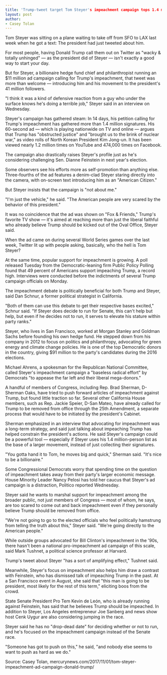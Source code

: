 ```yaml
---
title: 'Trump-tweet target Tom Steyer's impeachment campaign tops 1.4 million signatures'
layout: post
author:
- Casey Tolan
---
```


Tom Steyer was sitting on a plane waiting to take off from SFO to LAX last week when he got a text: The president had just tweeted about him.

For most people, having Donald Trump call them out on Twitter as "wacky &amp; totally unhinged" — as the president did of Steyer — isn't exactly a good way to start your day.

But for Steyer, a billionaire hedge fund chief and philanthropist running an $11 million ad campaign calling for Trump's impeachment, that tweet was more than welcome — introducing him and his movement to the president's 41 million followers.

"I think it was a kind of defensive reaction from a guy who under the surface knows he's doing a terrible job," Steyer said in an interview on Wednesday.

Steyer's campaign has gathered steam: In 14 days, his petition calling for Trump's impeachment has gathered more than 1.4 million signatures. His 60-second ad — which is playing nationwide on TV and online — argues that Trump has "obstructed justice" and "brought us to the brink of nuclear war," as video rolls of North Korean President Kim Jong-un. It has been viewed nearly 1.2 million times on YouTube and 474,000 times on Facebook.

The campaign also drastically raises Steyer's profile just as he's considering challenging Sen. Dianne Feinstein in next year's election.

Some observers see his efforts more as self-promotion than anything else. Three-fourths of the ad features a denim-clad Steyer staring directly into the camera, with on-screen text introducing him as an "American Citizen."

But Steyer insists that the campaign is "not about me."

"I'm just the vehicle," he said. "The American people are very scared by the behavior of this president."

It was no coincidence that the ad was shown on "Fox &amp; Friends," Trump's favorite TV show — it's aimed at reaching more than just the liberal faithful who already believe Trump should be kicked out of the Oval Office, Steyer said.

When the ad came on during several World Series games over the last week, Twitter lit up with people asking, basically, who the hell is Tom Steyer?

At the same time, popular support for impeachment is growing. A poll released Tuesday from the Democratic-leaning firm Public Policy Polling found that 49 percent of Americans support impeaching Trump, a record high. Interviews were conducted before the indictments of several Trump campaign officials on Monday.

The impeachment debate is politically beneficial for both Trump and Steyer, said Dan Schnur, a former political strategist in California.

"Both of them can use this debate to get their respective bases excited," Schnur said. "If Steyer does decide to run for Senate, this can't help but help, but even if he decides not to run, it serves to elevate his stature within party ranks."

Steyer, who lives in San Francisco, worked at Morgan Stanley and Goldman Sachs before founding his own hedge fund. He stepped down from his company in 2012 to focus on politics and philanthropy, advocating for green energy and climate change policies. He is one of the top Democratic donors in the country, giving $91 million to the party's candidates during the 2016 elections.

Michael Ahrens, a spokesman for the Republican National Committee, called Steyer's impeachment campaign a "baseless radical effort" by Democrats "to appease the far left and their liberal mega-donors."

A handful of members of Congress, including Rep. Brad Sherman, D-Sherman Oaks, have tried to push forward articles of impeachment against Trump, but found little traction so far. Several other California House members, such as Rep. Jackie Speier, D-San Mateo, have already called for Trump to be removed from office through the 25th Amendment, a separate process that would have to be initiated by the president's Cabinet.

Sherman emphasized in an interview that advocating for impeachment was a long-term strategy, and said just talking about impeaching Trump has helped constrain the president's actions. He said Steyer's campaign could be a powerful tool — especially if Steyer uses his 1.4 million-person list as the base of a larger movement, instead of just collecting their signatures.

"You gotta hand it to Tom, he moves big and quick," Sherman said. "It's nice to be a billionaire."

Some Congressional Democrats worry that spending time on the question of impeachment takes away from their party's larger economic message. House Minority Leader Nancy Pelosi has told her caucus that Steyer's ad campaign is a distraction, Politico reported Wednesday.

Steyer said he wants to marshal support for impeachment among the broader public, not just members of Congress — most of whom, he says, are too scared to come out and back impeachment even if they personally believe Trump should be removed from office.

"We're not going to go to the elected officials who feel politically hamstrung from telling the truth about this," Steyer said. "We're going directly to the American people."

While outside groups advocated for Bill Clinton's impeachment in the '90s, there hasn't been a national pro-impeachment ad campaign of this scale, said Mark Tushnet, a political science professor at Harvard.

Trump's tweet about Steyer "has a sort of amplifying effect," Tushnet said.

Meanwhile, Steyer's focus on impeachment also helps him draw a contrast with Feinstein, who has dismissed talk of impeaching Trump in the past. At a San Francisco event in August, she said that "this man is going to be president, most likely for the rest of this term," eliciting boos from the crowd.

State Senate President Pro Tem Kevin de León, who is already running against Feinstein, has said that he believes Trump should be impeached. In addition to Steyer, Los Angeles entrepreneur Joe Sanberg and news show host Cenk Uygur are also considering jumping in the race.

Steyer said he has no "drop-dead date" for deciding whether or not to run, and he's focused on the impeachment campaign instead of the Senate race.

"Someone has got to push on this," he said, "and nobody else seems to want to push as hard as we do."

Source: Casey Tolan, mercurynews.com/2017/11/01/tom-steyer-impeachment-ad-campaign-donald-trump/
